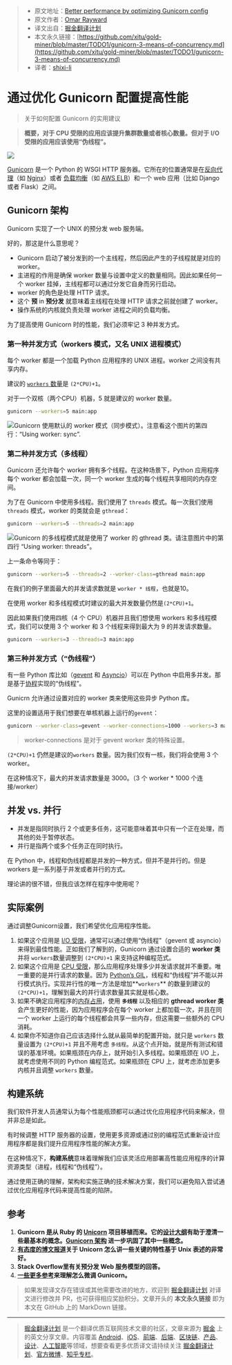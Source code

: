 > * 原文地址：[Better performance by optimizing Gunicorn config](https://medium.com/building-the-system/gunicorn-3-means-of-concurrency-efbb547674b7)
> * 原文作者：[Omar Rayward](https://medium.com/@orayward)
> * 译文出自：[掘金翻译计划](https://github.com/xitu/gold-miner)
> * 本文永久链接：[https://github.com/xitu/gold-miner/blob/master/TODO1/gunicorn-3-means-of-concurrency.md](https://github.com/xitu/gold-miner/blob/master/TODO1/gunicorn-3-means-of-concurrency.md)
> * 译者：[shixi-li](https://github.com/shixi-li)

# 通过优化 Gunicorn 配置提高性能

> 关于如何配置 Gunicorn 的实用建议

> **概要，对于 CPU 受限的应用应该提升集群数量或者核心数量。但对于 I/O 受限的应用应该使用“伪线程”。**
 
![](https://cdn-images-1.medium.com/max/3078/1*39XEUZgpoUUzahu7giTlAw.png)

[Gunicorn](http://gunicorn.org/) 是一个 Python 的 WSGI HTTP 服务器。它所在的位置通常是在[反向代理](https://en.wikipedia.org/wiki/Reverse_proxy)（如 [Nginx](https://docs.nginx.com/nginx/admin-guide/web-server/reverse-proxy/)）或者 [负载均衡](https://f5.com/glossary/load-balancer)（如 [AWS ELB](https://aws.amazon.com/elasticloadbalancing/)）和一个 web 应用（比如 Django 或者 Flask）之间。

## Gunicorn 架构

Gunicorn 实现了一个 UNIX 的预分发 web 服务端。

好的，那这是什么意思呢？

* Gunicorn 启动了被分发到的一个主线程，然后因此产生的子线程就是对应的 worker。
* 主进程的作用是确保 worker 数量与设置中定义的数量相同。因此如果任何一个 worker 挂掉，主线程都可以通过分发它自身而另行启动。
* worker 的角色是处理 HTTP 请求。
* 这个 **预** in **预分发** 就意味着主线程在处理 HTTP 请求之前就创建了 worker。
* 操作系统的内核就负责处理 worker 进程之间的负载均衡。

为了提高使用 Gunicorn 时的性能，我们必须牢记 3 种并发方式。

### 第一种并发方式（workers 模式，又名 UNIX 进程模式）

每个 worker 都是一个加载 Python 应用程序的 UNIX 进程。worker 之间没有共享内存。

建议的 [`workers` 数量](http://docs.gunicorn.org/en/latest/design.html#how-many-workers)是 `(2*CPU)+1`。

对于一个双核（两个CPU）机器，5 就是建议的 worker 数量。

```bash
gunicorn --workers=5 main:app
```

![Gunicorn 使用默认的 worker 模式（同步模式）。注意看这个图片的第四行：“Using worker: sync”.](https://cdn-images-1.medium.com/max/2818/1*QbgEx24X6sZ204k5HOs3WA.png)

### 第二种并发方式（多线程）

Gunicorn 还允许每个 worker 拥有多个线程。在这种场景下，Python 应用程序每个 worker 都会加载一次，同一个 worker 生成的每个线程共享相同的内存空间。

为了在 Gunicorn 中使用多线程。我们使用了 `threads` 模式。每一次我们使用 `threads` 模式，worker 的类就会是 `gthread`：

```bash
gunicorn --workers=5 --threads=2 main:app
```

![Gunicorn 的多线程模式就是使用了 worker 的 gthread 类。请注意图片中的第四行 “Using worker: threads”。](https://cdn-images-1.medium.com/max/2786/1*hkpM7HoS_4PClLOVH9lCew.png)

上一条命令等同于：

```bash
gunicorn --workers=5 --threads=2 --worker-class=gthread main:app
```

在我们的例子里面最大的并发请求数就是 `worker * 线程`，也就是10。

在使用 worker 和多线程模式时建议的最大并发数量仍然是`(2*CPU)+1`。

因此如果我们使用四核（4 个 CPU）机器并且我们想使用 workers 和多线程模式，我们可以使用 3 个 worker 和 3 个线程来得到最大为 9 的并发请求数量。

```bash
gunicorn --workers=3 --threads=3 main:app
```

### 第三种并发方式（“伪线程”）

有一些 Python 库比如（[gevent](http://www.gevent.org/) 和 [Asyncio](https://docs.python.org/3/library/asyncio.html)）可以在 Python 中启用多并发。那是基于[协程](https://en.wikipedia.org/wiki/Coroutine)实现的“伪线程”。

Gunicrn 允许通过设置对应的 worker 类来使用这些异步 Python 库。

这里的设置适用于我们想要在单核机器上运行的`gevent`：

```bash
gunicorn --worker-class=gevent --worker-connections=1000 --workers=3 main:app
```

> worker-connections 是对于 gevent worker 类的特殊设置。

`(2*CPU)+1` 仍然是建议的`workers` 数量。因为我们仅有一核，我们将会使用 3 个worker。

在这种情况下，最大的并发请求数量是 3000。（3 个 worker * 1000 个连接/worker）

## 并发 vs. 并行

* 并发是指同时执行 2 个或更多任务，这可能意味着其中只有一个正在处理，而其他的处于暂停状态。
* 并行是指两个或多个任务正在同时执行。

在 Python 中，线程和伪线程都是并发的一种方式，但并不是并行的。但是 workers 是一系列基于并发或者并行的方式。

理论讲的很不错，但我应该怎样在程序中使用呢？

## 实际案例

通过调整Gunicorn设置，我们希望优化应用程序性能。

 1. 如果这个应用是 [I/O 受限](https://en.wikipedia.org/wiki/I/O_bound)，通常可以通过使用“伪线程”（gevent 或 asyncio）来得到最佳性能。正如我们了解到的，Gunicorn 通过设置合适的 **worker 类** 并将 `workers`数量调整到 `(2*CPU)+1` 来支持这种编程范式。
 2. 如果这个应用是 [CPU 受限](https://en.wikipedia.org/wiki/CPU-bound)，那么应用程序处理多少并发请求就并不重要。唯一重要的是并行请求的数量。因为 [Python’s GIL](https://wiki.python.org/moin/GlobalInterpreterLock)，线程和“伪线程”并不能以并行模式执行。实现并行性的唯一方法是增加**`workers`** 的数量到建议的 `(2*CPU)+1`，理解到最大的并行请求数量其实就是核心数。
 3. 如果不确定应用程序的[内存占用](https://en.wikipedia.org/wiki/Memory_footprint)，使用 **`多线程`** 以及相应的 **gthread worker 类** 会产生更好的性能，因为应用程序会在每个 worker 上都加载一次，并且在同一个 worker 上运行的每个线程都会共享一些内存，但这需要一些额外的 CPU 消耗。
 4. 如果你不知道你自己应该选择什么就从最简单的配置开始，就只是 `workers` 数量设置为 `(2*CPU)+1` 并且不用考虑 `多线程`。从这个点开始，就是所有测试和错误的基准环境。如果瓶颈在内存上，就开始引入多线程。如果瓶颈在 I/O 上，就考虑使用不同的 Python 编程范式。如果瓶颈在 CPU 上，就考虑添加更多内核并且调整 `workers` 数量。

## 构建系统

我们软件开发人员通常认为每个性能瓶颈都可以通过优化应用程序代码来解决，但并非总是如此。

有时候调整 HTTP 服务器的设置，使用更多资源或通过别的编程范式重新设计应用程序都是我们提升应用程序性能的解决方案。

在这种情况下，**构建系统**意味着理解我们应该灵活应用部署高性能应用程序的计算资源类型（进程，线程和“伪线程”）。

通过使用正确的理解，架构和实施正确的技术解决方案，我们可以避免陷入尝试通过优化应用程序代码来提高性能的陷阱。

## 参考

 1. **Gunicorn 是从 Ruby 的 [Unicorn](https://bogomips.org/unicorn/) 项目移植而来。它的[设计大纲](https://bogomips.org/unicorn/DESIGN.html)有助于澄清一些最基本的概念。[Gunicorn 架构](http://docs.gunicorn.org/en/latest/design.html) 进一步巩固了其中一些概念。**
 2. **[有态度的博文报道](https://tomayko.com/blog/2009/unicorn-is-unix)关于 Unicorn 怎么讲一些关键的特性基于 Unix 表述的非常好。**
 3. **Stack Overflow里有关预分发 Web 服务模型的回答。**
 4. **[一些](https://github.com/benoitc/gunicorn/issues/1045)[更多](https://stackoverflow.com/questions/38425620/gunicorn-workers-and-threads)[参考](http://docs.gunicorn.org/en/stable/settings.html)来理解怎么微调 Gunicorn。**

> 如果发现译文存在错误或其他需要改进的地方，欢迎到 [掘金翻译计划](https://github.com/xitu/gold-miner) 对译文进行修改并 PR，也可获得相应奖励积分。文章开头的 **本文永久链接** 即为本文在 GitHub 上的 MarkDown 链接。

---

> [掘金翻译计划](https://github.com/xitu/gold-miner) 是一个翻译优质互联网技术文章的社区，文章来源为 [掘金](https://juejin.im) 上的英文分享文章。内容覆盖 [Android](https://github.com/xitu/gold-miner#android)、[iOS](https://github.com/xitu/gold-miner#ios)、[前端](https://github.com/xitu/gold-miner#前端)、[后端](https://github.com/xitu/gold-miner#后端)、[区块链](https://github.com/xitu/gold-miner#区块链)、[产品](https://github.com/xitu/gold-miner#产品)、[设计](https://github.com/xitu/gold-miner#设计)、[人工智能](https://github.com/xitu/gold-miner#人工智能)等领域，想要查看更多优质译文请持续关注 [掘金翻译计划](https://github.com/xitu/gold-miner)、[官方微博](http://weibo.com/juejinfanyi)、[知乎专栏](https://zhuanlan.zhihu.com/juejinfanyi)。
